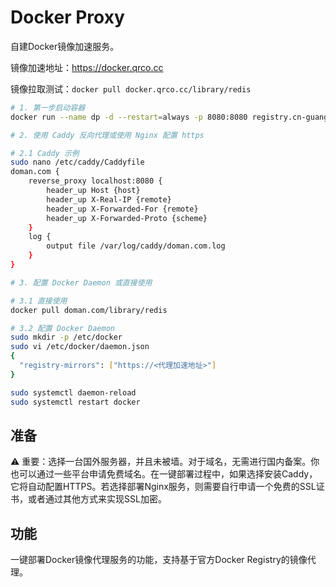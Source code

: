 # Docker Proxy

自建Docker镜像加速服务。

镜像加速地址：<https://docker.qrco.cc>

镜像拉取测试：`docker pull docker.qrco.cc/library/redis`

```bash
# 1. 第一步启动容器
docker run --name dp -d --restart=always -p 8080:8080 registry.cn-guangzhou.aliyuncs.com/trueai-org/docker-proxy

# 2. 使用 Caddy 反向代理或使用 Nginx 配置 https

# 2.1 Caddy 示例
sudo nano /etc/caddy/Caddyfile
doman.com {
    reverse_proxy localhost:8080 {
        header_up Host {host}
        header_up X-Real-IP {remote}
        header_up X-Forwarded-For {remote}
        header_up X-Forwarded-Proto {scheme}
    }
    log {
        output file /var/log/caddy/doman.com.log
    }
}

# 3. 配置 Docker Daemon 或直接使用

# 3.1 直接使用
docker pull doman.com/library/redis

# 3.2 配置 Docker Daemon
sudo mkdir -p /etc/docker
sudo vi /etc/docker/daemon.json
{
  "registry-mirrors": ["https://<代理加速地址>"]
}

sudo systemctl daemon-reload
sudo systemctl restart docker
```

## 准备

⚠️ 重要：选择一台国外服务器，并且未被墙。对于域名，无需进行国内备案。你也可以通过一些平台申请免费域名。在一键部署过程中，如果选择安装Caddy，它将自动配置HTTPS。若选择部署Nginx服务，则需要自行申请一个免费的SSL证书，或者通过其他方式来实现SSL加密。

## 功能

一键部署Docker镜像代理服务的功能，支持基于官方Docker Registry的镜像代理。